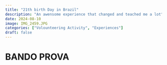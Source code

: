 ```yaml
---
title: "21th birth Day in Brazil"
description: "An awensome experience that changed and teached me a lot"
date: 2024-08-10
image: IMG_2459.JPG
categories: ["Volounteering Activity", "Experiences"]
draft: false
---
```


# BANDO PROVA
